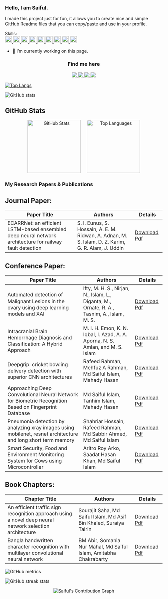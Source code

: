 ### Hello, I am Saiful.

I made this project just for fun, it allows you to create nice and simple GitHub Readme files that you can copy/paste and use in your profile.

Skills:
    <br/>
    </a>
    <a href="https://openjdk.org/" target="_blank">
      <img alt="Java" height="22"
           src="https://img.shields.io/badge/Java-111?style=flat&logo=openjdk&logoColor=F89820&labelColor=202020"/>
    </a>
    <a href="https://numpy.org/" target="_blank">
      <img alt="NumPy" height="22"
           src="https://img.shields.io/badge/NumPy-111?style=flat&logo=numpy&logoColor=4DABCF&labelColor=202020"/>
    </a>
    <a href="https://pandas.pydata.org/" target="_blank">
      <img alt="Pandas" height="22"
           src="https://img.shields.io/badge/Pandas-111?style=flat&logo=pandas&logoColor=8A63F6&labelColor=202020"/>
    </a>
    <a href="https://scikit-learn.org/" target="_blank">
      <img alt="scikit-learn" height="22"
           src="https://img.shields.io/badge/scikit--learn-111?style=flat&logo=scikitlearn&logoColor=F89939&labelColor=202020"/>
    </a>
    <a href="https://www.tensorflow.org/" target="_blank">
      <img alt="TensorFlow" height="22"
           src="https://img.shields.io/badge/TensorFlow-111?style=flat&logo=tensorflow&logoColor=FF6F00&labelColor=202020"/>
    </a>
    <a href="https://pytorch.org/" target="_blank">
      <img alt="PyTorch" height="22"
           src="https://img.shields.io/badge/PyTorch-111?style=flat&logo=pytorch&logoColor=EE4C2C&labelColor=202020"/>
    </a>
    <a href="https://jupyter.org/" target="_blank">
      <img alt="Jupyter" height="22"
           src="https://img.shields.io/badge/Jupyter-111?style=flat&logo=jupyter&logoColor=F37626&labelColor=202020"/>
    </a>
    <a href="https://git-scm.com/" target="_blank">
      <img alt="Git" height="22"
           src="https://img.shields.io/badge/Git-111?style=flat&logo=git&logoColor=F05032&labelColor=202020"/>
    </a>
    <a href="https://code.visualstudio.com/" target="_blank">
      <img alt="VS Code" height="22"
           src="https://img.shields.io/badge/VS%20Code-111?style=flat&logo=visualstudiocode&logoColor=4FA7FF&labelColor=202020"/>
    </a>
  </span>

- 🔭 I’m currently working on this page. 

### <p align="center">Find me here</p>

<p align="center">
  <a href="https://www.youtube.com/@saifulcreates" target="_blank">
    <img src="https://img.shields.io/badge/YouTube-FF0000?style=for-the-badge&logo=youtube&logoColor=white" />
  </a>
  
  <a href="https://www.linkedin.com/in/https://www.linkedin.com/in/prachya-biswas-06715932a//" target="_blank">
    <img src="https://img.shields.io/badge/LinkedIn-0A66C2?style=for-the-badge&logo=linkedin&logoColor=white" />
  </a>
  
  <a href="https://github.com/SaifulCreates" target="_blank">
    <img src="https://img.shields.io/badge/GitHub-181717?style=for-the-badge&logo=github&logoColor=white" />
  </a>
  
  <a href="mailto:ranabracislam@gmail.com">
    <img src="https://img.shields.io/badge/Email-D14836?style=for-the-badge&logo=gmail&logoColor=white" />
  </a>
</p>

[![Top Langs](https://github-readme-stats.vercel.app/api/top-langs/?username=SaifulCreates)](https://github.com/anuraghazra/github-readme-stats)

![GitHub stats](https://github-readme-stats.vercel.app/api?username=SaifulCreates&show_icons=true&count_private=true)  

<h2>GitHub Stats</h2>
<!-- Stats + Top Langs side-by-side -->
<div align="center">
  <img
    src="https://github-readme-stats-sigma-five.vercel.app/api?username=SaifulCreates&show_icons=true&hide_border=true&bg_color=0D1117&title_color=8AA7FF&text_color=C9D1D9&icon_color=6E84D5&ring_color=6E84D5&border_radius=12&v=3"
    height="170"
    alt="GitHub Stats"
  />
  &nbsp;&nbsp;&nbsp;
  <img
    src="https://github-readme-stats-sigma-five.vercel.app/api/top-langs/?username=SaifulCreates&layout=compact&langs_count=8&hide_border=true&bg_color=0D1117&title_color=8AA7FF&text_color=C9D1D9&card_width=420&border_radius=12&v=3"
    height="170"
    alt="Top Languages"
  />
</div>


### My Research Papers & Publications

## Journal Paper:
| **Paper Title**                                                                 | **Authors**                                                                                       | **Details** |
|----------------------------------------------------------------------------------|--------------------------------------------------------------------------------------------------|-------------|
| ECARRNet: an efficient LSTM-based ensembled deep neural network architecture for railway fault detection | S. I. Eunus, S. Hossain, A. E. M. Ridwan, A. Adnan, M. S. Islam, D. Z. Karim, G. R. Alam, J. Uddin | [Download Pdf](https://scholar.google.com/citations?view_op=view_citation&hl=en&user=w5zaewYAAAAJ&sortby=pubdate&citation_for_view=w5zaewYAAAAJ:bFI3QPDXJZMC) |

## Conference Paper:

| **Paper Title**                                                                 | **Authors**                                                                                       | **Details** |
|----------------------------------------------------------------------------------|--------------------------------------------------------------------------------------------------|-------------|
| Automated detection of Malignant Lesions in the ovary using deep learning models and XAI | Ifty, M. H. S., Nirjan, N., Islam, L., Diganta, M., Ornate, R. A., Tasnim, A., Islam, M. S.      | [Download Pdf](https://ieeexplore.ieee.org/abstract/document/10848764) |
| Intracranial Brain Hemorrhage Diagnosis and Classification: A Hybrid Approach   | M. I. H. Emon, K. N. Iqbal, I. Azad, A. A. Aporna, N. S. Amlan, and M. S. Islam                   | [Download Pdf](https://link-to-your-pdf3.com) |
| Deepgrip: cricket bowling delivery detection with superior CNN architectures     | Rafeed Rahman, Mehfuz A Rahman, Md Saiful Islam, Mahady Hasan                                     | [Download Pdf](https://link-to-your-pdf4.com) |
| Approaching Deep Convolutional Neural Network for Biometric Recognition Based on Fingerprint Database | Md Saiful Islam, Tanhim Islam, Mahady Hasan                                                      | [Download Pdf](https://link-to-your-pdf5.com) |
| Pneumonia detection by analyzing xray images using mobilenet, resnet architecture and long short term memory | Shahriar Hossain, Rafeed Rahman, Md Sabbir Ahmed, Md Saiful Islam                               | [Download Pdf](https://link-to-your-pdf6.com) |
| Smart Security, Food and Environment Monitoring System for Cows using Microcontroller | Aritro Roy Arko, Saadat Hasan Khan, Md Saiful Islam                                              | [Download Pdf](https://link-to-your-pdf7.com) |

## Book Chapters:

| **Chapter Title**                                                                 | **Authors**                                                                                       | **Details** |
|------------------------------------------------------------------------------------|--------------------------------------------------------------------------------------------------|-------------|
| An efficient traffic sign recognition approach using a novel deep neural network selection architecture | Sourajit Saha, Md Saiful Islam, Md Asif Bin Khaled, Suraiya Tairin                               | [Download Pdf](https://link-to-your-pdf8.com) |
| Bangla handwritten character recognition with multilayer convolutional neural network | BM Abir, Somania Nur Mahal, Md Saiful Islam, Amitabha Chakrabarty                              | [Download Pdf](https://link-to-your-pdf9.com) |



![GitHub metrics](https://metrics.lecoq.io/SaifulCreates)  

![GitHub streak stats](https://streak-stats.demolab.com/?user=SaifulCreates)  

<!-- Contribution Graph -->
<p align="center">
  <img 
    src="https://github-readme-activity-graph.vercel.app/graph?username=SaifulCreates&bg_color=0d1117&color=f92672&line=bf5fff&point=444444&area=true&area_color=ff79c6&hide_border=true"
    alt="Saiful's Contribution Graph" />
</p>
